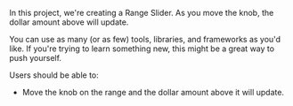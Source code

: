 In this project, we're creating a Range Slider. As you move the knob, the dollar amount above will update.

You can use as many (or as few) tools, libraries, and frameworks as you'd like. If you're trying to learn something new,
this might be a great way to push yourself.

Users should be able to:

- Move the knob on the range and the dollar amount above it will update.

